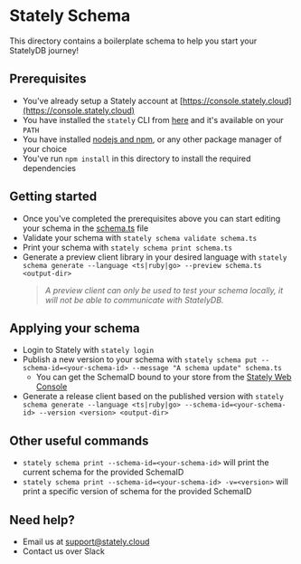 # Stately Schema
This directory contains a boilerplate schema to help you start your StatelyDB journey!

## Prerequisites
- You've already setup a Stately account at [https://console.stately.cloud](https://console.stately.cloud)
- You have installed the `stately` CLI from [here](https://stately.cloud/downloads) and it's available on your `PATH`
- You have installed [nodejs and npm](https://nodejs.org/en/download/package-manager), or any other package manager of your choice
- You've run `npm install` in this directory to install the required dependencies

## Getting started
- Once you've completed the prerequisites above you can start editing your schema in the [schema.ts](./schema.ts) file
- Validate your schema with `stately schema validate schema.ts`
- Print your schema with `stately schema print schema.ts`
- Generate a preview client library in your desired language with `stately schema generate --language <ts|ruby|go> --preview schema.ts <output-dir>`
  > _A preview client can only be used to test your schema locally, it will not be able to communicate with StatelyDB._

## Applying your schema
- Login to Stately with `stately login`
- Publish a new version to your schema with `stately schema put --schema-id=<your-schema-id> --message "A schema update" schema.ts`
  - You can get the SchemaID bound to your store from the [Stately Web Console](https://console.stately.cloud)
- Generate a release client based on the published version with `stately schema generate --language <ts|ruby|go> --schema-id=<your-schema-id> --version <version> <output-dir>`

## Other useful commands
- `stately schema print --schema-id=<your-schema-id>` will print the current schema for the provided SchemaID
- `stately schema print --schema-id=<your-schema-id> -v=<version>` will print a specific version of schema for the provided SchemaID

## Need help?
- Email us at [support@stately.cloud](mailto:support@stately.cloud)
- Contact us over Slack